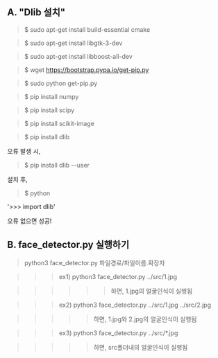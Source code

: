 ## A. "Dlib 설치"
> $ sudo apt-get install build-essential cmake

> $ sudo apt-get install libgtk-3-dev

> $ sudo apt-get install libboost-all-dev

> $ wget https://bootstrap.pypa.io/get-pip.py

> $ sudo python get-pip.py

> $ pip install numpy

> $ pip install scipy

> $ pip install scikit-image

> $ pip install dlib

오류 발생 시,

> $ pip install dlib --user

설치 후,

> $ python

'>>> import dlib'

오류 없으면 성공!


## B. face_detector.py 실행하기
> python3 face_detector.py 파일경로/파일이름.확장자

>>> ex1) python3 face_detector.py ../src/1.jpg

>>>>>> 하면, 1.jpg의 얼굴인식이 실행됨

>>> ex2) python3 face_detector.py ../src/1.jpg ../src/2.jpg  

>>>>> 하면, 1.jpg와 2.jpg의 얼굴인식이 실행됨

>>> ex3) python3 face_detector.py ../src/*.jpg 

>>>>> 하면, src폴더내의 얼굴인식이 실행됨

